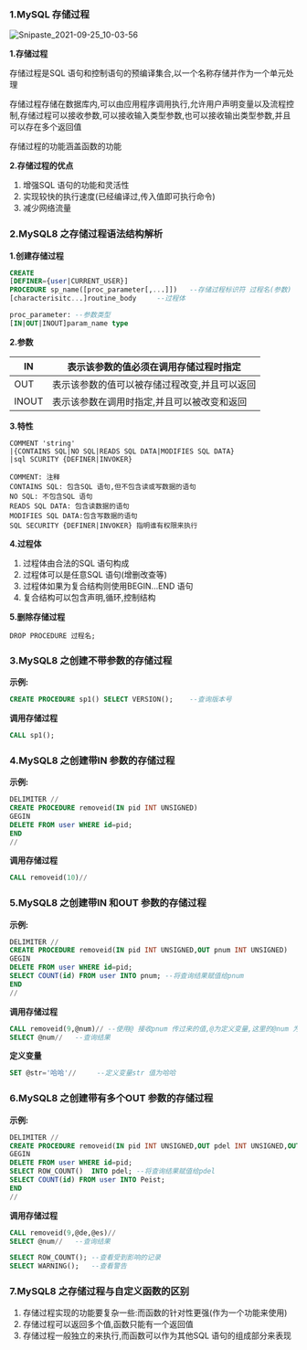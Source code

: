 ### 1.MySQL 存储过程

![Snipaste_2021-09-25_10-03-56](D:\学习\wanye\PHP\img\Snipaste_2021-09-25_10-03-56.png)

**1.存储过程**

存储过程是SQL 语句和控制语句的预编译集合,以一个名称存储并作为一个单元处理

存储过程存储在数据库内,可以由应用程序调用执行,允许用户声明变量以及流程控制,存储过程可以接收参数,可以接收输入类型参数,也可以接收输出类型参数,并且可以存在多个返回值

存储过程的功能涵盖函数的功能

**2.存储过程的优点**

1. 增强SQL 语句的功能和灵活性
2. 实现较快的执行速度(已经编译过,传入值即可执行命令)
3. 减少网络流量

### 2.MySQL8 之存储过程语法结构解析

**1.创建存储过程**

```sql
CREATE
[DEFINER={user|CURRENT_USER}]
PROCEDURE sp_name([proc_parameter[,...]])	--存储过程标识符 过程名(参数)
[characterisitc...]routine_body		--过程体

proc_parameter:	--参数类型
[IN|OUT|INOUT]param_name type
```

**2.参数**

| IN    | 表示该参数的值必须在调用存储过程时指定        |
| ----- | --------------------------------------------- |
| OUT   | 表示该参数的值可以被存储过程改变,并且可以返回 |
| INOUT | 表示该参数在调用时指定,并且可以被改变和返回   |

**3.特性**

```sqll
COMMENT 'string'	
|{CONTAINS SQL|NO SQL|READS SQL DATA|MODIFIES SQL DATA}
|sql SCURITY {DEFINER|INVOKER}
```

```
COMMENT: 注释
CONTAINS SQL: 包含SQL 语句,但不包含读或写数据的语句
NO SQL: 不包含SQL 语句
READS SQL DATA: 包含读数据的语句
MODIFIES SQL DATA:包含写数据的语句
SQL SECURITY {DEFINER|INVOKER} 指明谁有权限来执行
```

**4.过程体**

1. 过程体由合法的SQL 语句构成
2. 过程体可以是任意SQL 语句(增删改查等)
3. 过程体如果为复合结构则使用BEGIN...END 语句
4. 复合结构可以包含声明,循环,控制结构

**5.删除存储过程**

```
DROP PROCEDURE 过程名;
```



### 3.MySQL8 之创建不带参数的存储过程

**示例:**

```sql
CREATE PROCEDURE sp1() SELECT VERSION();	--查询版本号
```

**调用存储过程**

```sql
CALL sp1();
```

### 4.MySQL8 之创建带IN 参数的存储过程

**示例:**

```sql
DELIMITER //
CREATE PROCEDURE removeid(IN pid INT UNSIGNED)
GEGIN
DELETE FROM user WHERE id=pid;
END
//
```

**调用存储过程**

```sql
CALL removeid(10)//
```

### 5.MySQL8 之创建带IN 和OUT 参数的存储过程

**示例:**

```sql
DELIMITER //
CREATE PROCEDURE removeid(IN pid INT UNSIGNED,OUT pnum INT UNSIGNED)
GEGIN
DELETE FROM user WHERE id=pid;
SELECT COUNT(id) FROM user INTO pnum; --将查询结果赋值给pnum
END
//
```

**调用存储过程**

```sql
CALL removeid(9,@num)//	--使用@ 接收pnum 传过来的值,@为定义变量,这里的@num 为全局变量,可以全局使用
SELECT @num//	--查询结果
```

**定义变量**

```sql
SET @str='哈哈'//		--定义变量str 值为哈哈
```

### 6.MySQL8 之创建带有多个OUT 参数的存储过程

**示例:**

```sql
DELIMITER //
CREATE PROCEDURE removeid(IN pid INT UNSIGNED,OUT pdel INT UNSIGNED,OUT pexist INT UNSIGNED)
GEGIN
DELETE FROM user WHERE id=pid;
SELECT ROW_COUNT()  INTO pdel; --将查询结果赋值给pdel
SELECT COUNT(id) FROM user INTO Peist;
END
//
```

**调用存储过程**

```sql
CALL removeid(9,@de,@es)//
SELECT @num//	--查询结果
```

```sql
SELECT ROW_COUNT();	--查看受到影响的记录
SELECT WARNING();	--查看警告
```

### 7.MySQL8 之存储过程与自定义函数的区别

1. 存储过程实现的功能要复杂一些:而函数的针对性更强(作为一个功能来使用)
2. 存储过程可以返回多个值,函数只能有一个返回值
3. 存储过程一般独立的来执行,而函数可以作为其他SQL 语句的组成部分来表现

